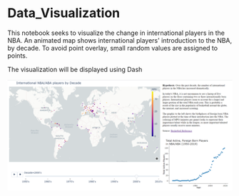 # Data_Visualization
  This notebook seeks to visualize the change in international players in the NBA. An animated map shows international players' introduction to the NBA, by decade. To avoid point overlay, small random values are assigned to points.

The visualization will be displayed using Dash

![Alt text](dash_screenshot.png?raw=true "Title")
